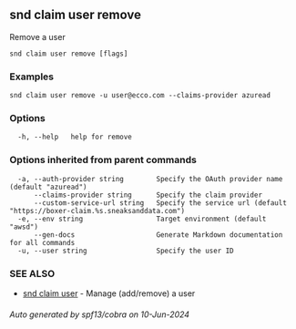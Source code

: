 ## snd claim user remove

Remove a user

```
snd claim user remove [flags]
```

### Examples

```
snd claim user remove -u user@ecco.com --claims-provider azuread
```

### Options

```
  -h, --help   help for remove
```

### Options inherited from parent commands

```
  -a, --auth-provider string        Specify the OAuth provider name (default "azuread")
      --claims-provider string      Specify the claim provider
      --custom-service-url string   Specify the service url (default "https://boxer-claim.%s.sneaksanddata.com")
  -e, --env string                  Target environment (default "awsd")
      --gen-docs                    Generate Markdown documentation for all commands
  -u, --user string                 Specify the user ID
```

### SEE ALSO

* [snd claim user](snd_claim_user.md)	 - Manage (add/remove) a user

###### Auto generated by spf13/cobra on 10-Jun-2024
